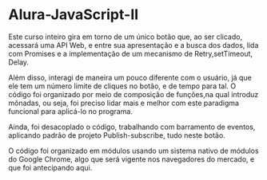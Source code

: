 # Alura-JavaScript-II

Este curso inteiro gira em torno de um único botão que, ao ser clicado, acessará uma API Web, e entre sua apresentação e a busca dos dados, lida com Promises e a implementação de um mecanismo de Retry,setTimeout, Delay.

Além disso, interagi de maneira um pouco diferente com o usuário, já que ele tem um número limite de cliques no botão, e de tempo para tal. O código foi organizado por meio de composição de funções,na qual introduz mônadas, ou seja, foi preciso lidar mais e melhor com este paradigma funcional para aplicá-lo no programa.

Ainda, foi desacoplado o código, trabalhando com barramento de eventos, aplicando padrão de projeto Publish-subscribe, tudo neste botão. 

O código foi organizado em módulos usando um sistema nativo de módulos do Google Chrome, algo que será vigente nos navegadores do mercado, e que foi antecipando aqui.